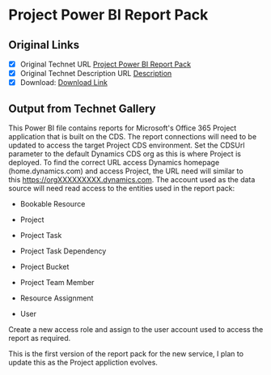 # Project Power BI Report Pack

## Original Links

- [x] Original Technet URL [Project Power BI Report Pack](https://gallery.technet.microsoft.com/Power-BI-Report-Pack-4506f183)
- [x] Original Technet Description URL [Description](https://gallery.technet.microsoft.com/Power-BI-Report-Pack-4506f183/description)
- [x] Download: [Download Link](Download\PWMatherProjectReportPack.pbit)

## Output from Technet Gallery

This Power BI file contains reports for Microsoft's Office 365 Project application that is built on the CDS. The report connections will need to be updated to access the target Project CDS environment. Set the CDSUrl parameter to the default Dynamics CDS  org as this is where Project is deployed. To find the correct URL access Dynamics homepage (home.dynamics.com) and access Project, the URL need will similar to this https://orgXXXXXXXXX.dynamics.com. The account used as the data source will need read  access to the entities used in the report pack:

- Bookable Resource

- Project

- Project Task

- Project Task Dependency

- Project Bucket

- Project Team Member

- Resource Assignment

- User

Create a new access role and assign to the user account used to access the report as required.

This is the first version of the report pack for the new service, I plan to update this as the Project appliction evolves.

